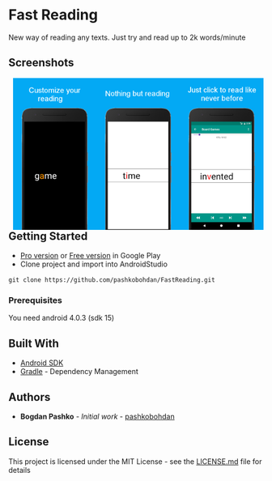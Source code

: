 # Fast Reading

New way of reading any texts. Just try and read up to 2k words/minute

## Screenshots
<img alt="Main screen:" align="right" height="300"
   src="https://raw.githubusercontent.com/pashkobohdan/FastReading/master/screenshots/1.png" />
<img alt="Nothing but reading" align="right" height="300"
   src="https://raw.githubusercontent.com/pashkobohdan/FastReading/master/screenshots/3.png" />
<img alt="Customize reading" align="right" height="300"
   src="https://raw.githubusercontent.com/pashkobohdan/FastReading/master/screenshots/4.png" />

## Getting Started

* [Pro version](https://play.google.com/store/apps/details?id=com.pashkobohdan.fastreading) or [Free version](https://play.google.com/store/apps/details?id=com.pashkobohdan.fastreadinglite) in Google Play
* Clone project and import into AndroidStudio
```
git clone https://github.com/pashkobohdan/FastReading.git
```

### Prerequisites

You need android 4.0.3 (sdk 15)

## Built With

* [Android SDK](https://developer.android.com/studio/index.html)
* [Gradle](https://gradle.org/) - Dependency Management

## Authors

* **Bogdan Pashko** - *Initial work* - [pashkobohdan](https://github.com/pashkobohdan)

## License

This project is licensed under the MIT License - see the [LICENSE.md](LICENSE.md) file for details